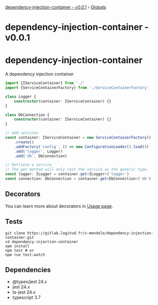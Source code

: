 [dependency-injection-container - v0.0.1](README.md) › [Globals](globals.md)

# dependency-injection-container - v0.0.1

# dependency-injection-container

A dependency injection container

```typescript
import {IServiceContainer} from './' 
import {ServiceContainerFactory} from './ServiceContainerFactory'

class Logger {
    constructor(container: IServiceContainer) {}
}

class DbConnection {
    constructor(container: IServiceContainer) {}
}

// Add services
const container: IServiceContainer = new ServiceContainerFactory()
    .create()
    .addFactory('config', () => new ConfigurationLoader().load())
    .add('logger', Logger)
    .add('db', DbConnection)

// Retrieve a service
// The get method will only cast the service as the generic type.
const logger: ILogger = container.get<ILogger>('logger')
const connection: DbConnection = container.get<DbConnection>('db')
```

## Decorators

You can learn more about decorators in [Usage page](USAGE.md).

## Tests

```shell script
git clone https://gitlab.logitud.fr/v-mendele/dependency-injection-container.git
cd dependency-injection-container
npm install
npm test # or
npm run test:watch
```

## Dependencies

- @types/jest 24.x
- jest 24.x
- ts-jest 24.x
- typescript 3.7
